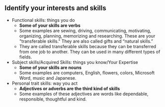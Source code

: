 ## Identify your interests and skills
* Functional skills: things you do
	* **Some of your skills are verbs**
	* Some examples are sewing, driving, communicating, motivating, organizing, planning, memorizing and researching. These are your "transferable skills." They are also called gifts and “natural skills.”
	* They are called transferable skills because they can be transferred from one job to another. They can be used in many different types of fields.
* Subject skills/Acquired Skills: things you know/Your Expertise
	* **Some of your skills are nouns**
	* Some examples are computers, English, flowers, colors, Microsoft Word, music and Japanese.
* Personal trait skills: way you act
	* **Adjectives or adverbs are the third kind of skills**
	* Some examples of these adjectives are words like dependable, responsible, thoughtful and kind.